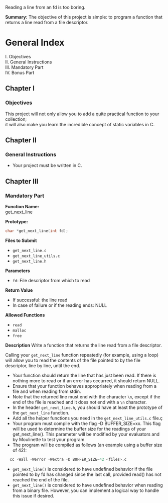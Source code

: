 Reading a line from an fd is too boring.

**Summary:** The objective of this project is simple: to program a function that returns
a line read from a file descriptor.

# General Index

I. Objectives  
II. General Instructions  
III. Mandatory Part  
IV. Bonus Part  

## Chapter I  
### Objectives  
This project will not only allow you to add a quite practical function to your collection;  
it will also make you learn the incredible concept of static variables in C.

## Chapter II  
### General Instructions  
- Your project must be written in C.

## Chapter III  
### Mandatory Part  

**Function Name:**  
get_next_line  

**Prototype:**  
```c
char *get_next_line(int fd);
```

 **Files to Submit**
- `get_next_line.c`
- `get_next_line_utils.c`
- `get_next_line.h`

**Parameters**
- `fd`: File descriptor from which to read

**Return Value**
- If successful: the line read
- In case of failure or if the reading ends: NULL

**Allowed Functions**
- `read`
- `malloc`
- `free`

**Description**
Write a function that returns the line read from a file descriptor.


Calling your `get_next_line` function repeatedly (for example, using a loop) will allow you to read the contents of the file pointed to by the file descriptor, line by line, until the end.

- Your function should return the line that has just been read.
  If there is nothing more to read or if an error has occurred, it should return NULL.
- Ensure that your function behaves appropriately when reading from a file and when reading from stdin.
- Note that the returned line must end with the character `\n`, except if the end of the file is reached and it does not end with a `\n` character.
- In the header `get_next_line.h`, you should have at least the prototype of the `get_next_line` function.
- Add all the helper functions you need in the `get_next_line_utils.c` file.ç
- Your program must compile with the flag -D BUFFER_SIZE=xx. This flag will be used to determine the buffer size for the readings of your get_next_line(). This parameter will be modified by your evaluators and by Moulinette to test your program.
- The program will be compiled as follows (an example using a buffer size of 42):
```c
  cc -Wall -Werror -Wextra -D BUFFER_SIZE=42 <files>.c
```
- `get_next_line()` is considered to have undefined behavior if the file pointed to by fd has changed since the last call, provided read() has not reached the end of the file.
- `get_next_line()` is considered to have undefined behavior when reading from a binary file. However, you can implement a logical way to handle this issue if desired.


